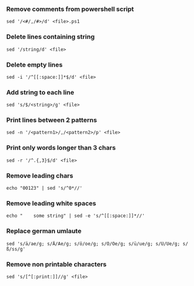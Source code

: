 ### Remove comments from powershell script
```
sed '/<#/,/#>/d' <file>.ps1
```

### Delete lines containing string
```
sed '/string/d' <file>
```

### Delete empty lines
```
sed -i '/^[[:space:]]*$/d' <file>
```

### Add string to each line
```
sed 's/$/<string>/g' <file>
```

### Print lines between 2 patterns
```
sed -n '/<pattern1>/,/<pattern2>/p' <file>
```

### Print only words longer than 3 chars
```
sed -r '/^.{,3}$/d' <file>
```

### Remove leading chars
```
echo "00123" | sed 's/^0*//'
```

### Remove leading white spaces
```
echo "    some string" | sed -e 's/^[[:space:]]*//'
```

### Replace german umlaute
```
sed 's/ä/ae/g; s/Ä/Ae/g; s/ö/oe/g; s/Ö/Oe/g; s/ü/ue/g; s/Ü/Ue/g; s/ß/ss/g'
```

### Remove non printable characters
```
sed 's/[^[:print:]]//g' <file>
```

